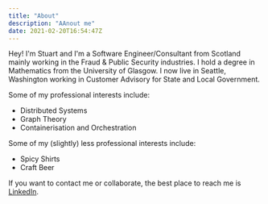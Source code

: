 ```yaml
---
title: "About"
description: "AAnout me"
date: 2021-02-20T16:54:47Z
---
```


Hey! I'm Stuart and I'm a Software Engineer/Consultant from Scotland mainly working in the Fraud & Public Security industries. I hold a degree in Mathematics from the University of Glasgow. I now live in Seattle, Washington working in Customer Advisory for State and Local Government. 

Some of my professional interests include:
* Distributed Systems 
* Graph Theory
* Containerisation and Orchestration

Some of my (slightly) less professional interests include:
* Spicy Shirts
* Craft Beer

If you want to contact me or collaborate, the best place to reach me is [LinkedIn](https://www.linkedin.com/in/stuart-mackle-5b2055105/).

